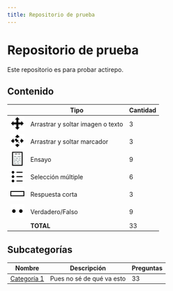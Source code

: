 ```yaml
---
title: Repositorio de prueba
---
```


# Repositorio de prueba

Este repositorio es para probar actirepo.

## Contenido


|   | Tipo              | Cantidad                   |
| - | ----------------- | -------------------------- |
| ![ddimageortext](https://raw.githubusercontent.com/teuton-software/actirepo/master/icons/ddimageortext.svg) | Arrastrar y soltar imagen o texto | 3 |
| ![ddmarker](https://raw.githubusercontent.com/teuton-software/actirepo/master/icons/ddmarker.svg) | Arrastrar y soltar marcador | 3 |
| ![essay](https://raw.githubusercontent.com/teuton-software/actirepo/master/icons/essay.svg) | Ensayo | 9 |
| ![multichoice](https://raw.githubusercontent.com/teuton-software/actirepo/master/icons/multichoice.svg) | Selección múltiple | 6 |
| ![shortanswer](https://raw.githubusercontent.com/teuton-software/actirepo/master/icons/shortanswer.svg) | Respuesta corta | 3 |
| ![truefalse](https://raw.githubusercontent.com/teuton-software/actirepo/master/icons/truefalse.svg) | Verdadero/Falso | 9 |
|   | **TOTAL**         | 33 |


## Subcategorías
| Nombre              | Descripción                   | Preguntas |
| ------------------- | ----------------------------- | --------- |
| [Categoría 1](category) | Pues no sé de qué va esto | 33 |




